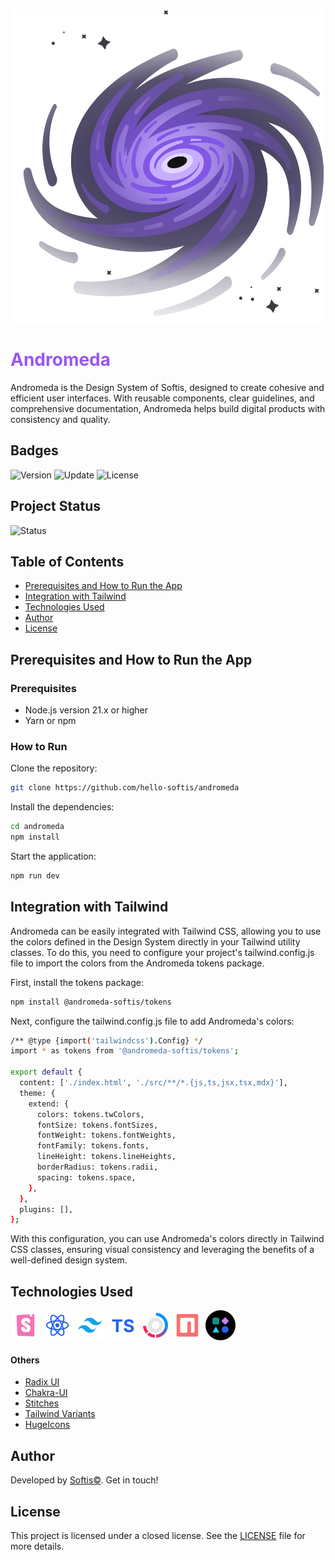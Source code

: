 <div align="center">
  <img src="./public/logo.svg" width="500px" height="500px" />
</div>

# <span style="color: #9956F6;">Andromeda</span>

Andromeda is the Design System of Softis, designed to create cohesive and efficient user interfaces. With reusable components, clear guidelines, and comprehensive documentation, Andromeda helps build digital products with consistency and quality.

## Badges

![Version](https://img.shields.io/badge/Version-0.0.1-black?style=for-the-badge&logo=version&logoColor=white&color=black&labelColor=black&label=Version)
![Update](https://img.shields.io/badge/Update-July%202024-black?style=for-the-badge&logo=github&logoColor=white&color=black&labelColor=black&label=Update)
![License](https://img.shields.io/badge/License-Commercial-black?style=for-the-badge&logo=license&logoColor=white&color=black&labelColor=black&label=License)

## Project Status

![Status](https://img.shields.io/badge/Status-In%20Development-black?style=for-the-badge&logo=github&logoColor=white&color=black&labelColor=black&label=Status)

## Table of Contents

- [Prerequisites and How to Run the App](#prerequisites-and-how-to-run-the-app)
- [Integration with Tailwind](#integration-with-tailwind)
- [Technologies Used](#technologies-used)
- [Author](#author)
- [License](#license)

## Prerequisites and How to Run the App

### Prerequisites

- Node.js version 21.x or higher
- Yarn or npm

### How to Run

Clone the repository:
```bash
git clone https://github.com/hello-softis/andromeda
```

Install the dependencies:
```bash
cd andromeda
npm install
```

Start the application:
```bash
npm run dev
```
## Integration with Tailwind

Andromeda can be easily integrated with Tailwind CSS, allowing you to use the colors defined in the Design System directly in your Tailwind utility classes. To do this, you need to configure your project's tailwind.config.js file to import the colors from the Andromeda tokens package.

First, install the tokens package:

```bash
npm install @andromeda-softis/tokens
```

Next, configure the tailwind.config.js file to add Andromeda's colors:

```bash
/** @type {import('tailwindcss').Config} */
import * as tokens from '@andromeda-softis/tokens';

export default {
  content: ['./index.html', './src/**/*.{js,ts,jsx,tsx,mdx}'],
  theme: {
    extend: {
      colors: tokens.twColors,
      fontSize: tokens.fontSizes,
      fontWeight: tokens.fontWeights,
      fontFamily: tokens.fonts,
      lineHeight: tokens.lineHeights,
      borderRadius: tokens.radii,
      spacing: tokens.space,
    },
  },
  plugins: [],
};
```

With this configuration, you can use Andromeda's colors directly in Tailwind CSS classes, ensuring visual consistency and leveraging the benefits of a well-defined design system.

## Technologies Used

![Storybook](./public/readme/languages/storybook.svg "Storybook")
![React](./public/readme/languages/react-ts.svg "React")
![Tailwind](./public/readme/languages/tailwind.svg "Tailwind CSS")
![TypeScript](./public/readme/languages/typescript.svg "TypeScript")
![Turborepo](./public/readme/languages/turborepo.svg "Turborepo")
![npm](./public/readme/languages/npm.svg "npm")
![others](./public/readme/languages/symbols.svg "Others")

#### Others
- [Radix UI](https://radix-ui.com/ "Radix")
- [Chakra-UI](https://chakra-ui.com/ "Chakra")
- [Stitches](https://stitches.dev/ "Stitches")
- [Tailwind Variants](https://www.tailwind-variants.org/ "Tailwind Variants")
- [HugeIcons](https://hugeicons.com/ "HugeIcons")

## Author

Developed by [Softis©](https://github.com/hello-softis). Get in touch!

## License

This project is licensed under a closed license. See the [LICENSE](LICENSE.md) file for more details.
